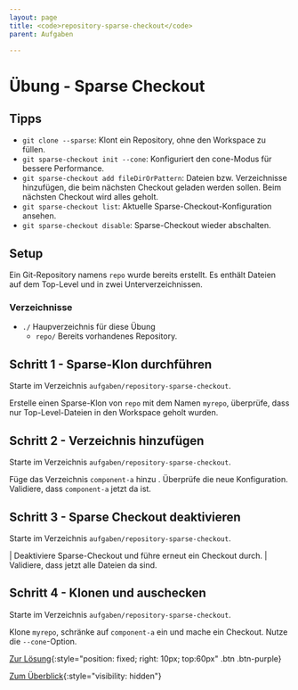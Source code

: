 ```yaml
---
layout: page
title: <code>repository-sparse-checkout</code>
parent: Aufgaben

---
```

# Übung - Sparse Checkout


## Tipps

 * `git clone --sparse`: Klont ein Repository, ohne den Workspace zu füllen.
 * `git sparse-checkout init --cone`: Konfiguriert den cone-Modus für bessere Performance.
 * `git sparse-checkout add fileDirOrPattern`: Dateien bzw. Verzeichnisse hinzufügen,
    die beim nächsten Checkout geladen werden sollen.
    Beim nächsten Checkout wird alles geholt.
 * `git sparse-checkout list`: Aktuelle Sparse-Checkout-Konfiguration ansehen.
 * `git sparse-checkout disable`: Sparse-Checkout wieder abschalten.

## Setup

Ein Git-Repository namens `repo` wurde bereits erstellt.
Es enthält Dateien auf dem Top-Level und in zwei Unterverzeichnissen.

### Verzeichnisse

 * `./` Haupverzeichnis für diese Übung 
   - `repo/` Bereits vorhandenes Repository.
  

## Schritt 1 - Sparse-Klon durchführen

Starte im Verzeichnis `aufgaben/repository-sparse-checkout`.

Erstelle einen Sparse-Klon von `repo` mit dem Namen `myrepo`,
überprüfe, dass nur Top-Level-Dateien in den Workspace geholt wurden.

## Schritt 2 - Verzeichnis hinzufügen

Starte im Verzeichnis `aufgaben/repository-sparse-checkout`.

Füge das Verzeichnis `component-a` hinzu .
Überprüfe die neue Konfiguration.
Validiere, dass `component-a` jetzt da ist.

## Schritt 3 - Sparse Checkout deaktivieren

Starte im Verzeichnis `aufgaben/repository-sparse-checkout`.

| Deaktiviere Sparse-Checkout und führe erneut ein Checkout durch.
| Validiere, dass jetzt alle Dateien da sind.

## Schritt 4 - Klonen und auschecken

Starte im Verzeichnis `aufgaben/repository-sparse-checkout`.

Klone `myrepo`, schränke auf `component-a` ein
und mache ein Checkout. Nutze die `--cone`-Option.

[Zur Lösung](loesung-repository-sparse-checkout.html){:style="position: fixed; right: 10px; top:60px" .btn .btn-purple}

[Zum Überblick](../../ueberblick.html){:style="visibility: hidden"}

